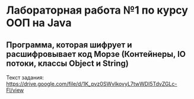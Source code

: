 # Лабораторная работа №1 по курсу ООП на Java
## Программа, которая шифрует и расшифровывает код Морзе (Контейнеры, IO потоки, классы Object и String)
Текст задания: https://drive.google.com/file/d/1K_pvz0SWvIkovyL7twWDI5TdvZGLc-Fl/view
